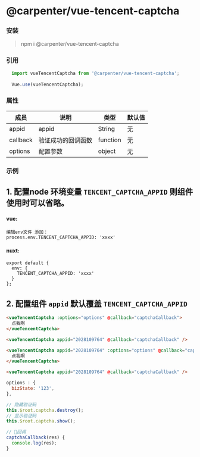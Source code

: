 # @carpenter/vue-tencent-captcha

### 安装
> npm i @carpenter/vue-tencent-captcha

### 引用
``` js
  import vueTencentCaptcha from '@carpenter/vue-tencent-captcha';
  
  Vue.use(vueTencentCaptcha);
```

### 属性
| 成员        | 说明            | 类型                | 默认值        |
|------------|-----------------|--------------------|--------------|
| appid      | appid           | String             | 无           |
| callback   | 验证成功的回调函数 | function           | 无           |
| options    | 配置参数         | object              | 无          |

### 示例
## 1. 配置node 环境变量 ```TENCENT_CAPTCHA_APPID``` 则组件使用时可以省略。
#### vue:
```
编辑env文件 添加：
process.env.TENCENT_CAPTCHA_APPID: 'xxxx'

```

#### nuxt:
```
export default {
  env: {
    TENCENT_CAPTCHA_APPID: 'xxxx'
  }
};
```

## 2. 配置组件 ```appid``` 默认覆盖 ```TENCENT_CAPTCHA_APPID```
``` html
<vueTencentCaptcha :options="options" @callback="captchaCallback">
  点我啊
</vueTencentCaptcha>

<vueTencentCaptcha appid="2028109764" @callback="captchaCallback" />
```

``` html
<vueTencentCaptcha appid="2028109764" :options="options" @callback="captchaCallback">
  点我啊
</vueTencentCaptcha>

<vueTencentCaptcha appid="2028109764" @callback="captchaCallback" />
```

``` js
options : {
  bizState: '123',
},

// 隐藏验证码
this.$root.captcha.destroy(); 
// 显示验证码
this.$root.captcha.show();

// 回调
captchaCallback(res) {
  console.log(res);
}
```

